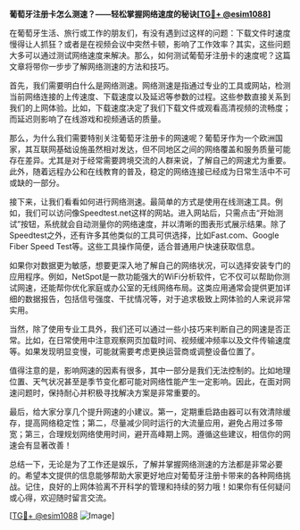 **葡萄牙注册卡怎么测速？——轻松掌握网络速度的秘诀[[TG💪+ @esim1088](https://t.me/s/esim1088)]**

在葡萄牙生活、旅行或工作的朋友们，有没有遇到过这样的问题：下载文件时速度慢得让人抓狂？或者是在视频会议中突然卡顿，影响了工作效率？其实，这些问题大多可以通过测试网络速度来解决。那么，如何测试葡萄牙注册卡的速度呢？这篇文章将带你一步步了解网络测速的方法和技巧。

首先，我们需要明白什么是网络测速。网络测速是指通过专业的工具或网站，检测当前网络连接的上传速度、下载速度以及延迟等参数的过程。这些参数直接关系到我们的上网体验。比如，下载速度决定了我们下载文件或观看高清视频的流畅度；而延迟则影响了在线游戏和视频通话的质量。

那么，为什么我们需要特别关注葡萄牙注册卡的网速呢？葡萄牙作为一个欧洲国家，其互联网基础设施虽然相对发达，但不同地区之间的网络覆盖和服务质量可能存在差异。尤其是对于经常需要跨境交流的人群来说，了解自己的网速尤为重要。此外，随着远程办公和在线教育的普及，稳定的网络连接已经成为日常生活中不可或缺的一部分。

接下来，让我们看看如何进行网络测速。最简单的方式是使用在线测速工具。例如，我们可以访问像Speedtest.net这样的网站。进入网站后，只需点击“开始测试”按钮，系统就会自动测量你的网络速度，并以清晰的图表形式展示结果。除了Speedtest之外，还有许多其他类似的工具可供选择，比如Fast.com、Google Fiber Speed Test等。这些工具操作简便，适合普通用户快速获取信息。

如果你对数据更为敏感，想要更深入地了解自己的网络状况，可以选择安装专门的应用程序。例如，NetSpot是一款功能强大的WiFi分析软件，它不仅可以帮助你测试网速，还能帮你优化家庭或办公室的无线网络布局。这类应用通常会提供更加详细的数据报告，包括信号强度、干扰情况等，对于追求极致上网体验的人来说非常实用。

当然，除了使用专业工具外，我们还可以通过一些小技巧来判断自己的网速是否正常。比如，在日常使用中注意观察网页加载时间、视频缓冲频率以及文件传输速度等。如果发现明显变慢，可能就需要考虑更换运营商或调整设备位置了。

值得注意的是，影响网速的因素有很多，其中一部分是我们无法控制的。比如地理位置、天气状况甚至是季节变化都可能对网络性能产生一定影响。因此，在面对网速问题时，保持耐心并积极寻找解决方案是非常重要的。

最后，给大家分享几个提升网速的小建议。第一，定期重启路由器可以有效清除缓存，提高网络稳定性；第二，尽量减少同时运行的大流量应用，避免占用过多带宽；第三，合理规划网络使用时间，避开高峰期上网。遵循这些建议，相信你的网速会有显著改善！

总结一下，无论是为了工作还是娱乐，了解并掌握网络测速的方法都是非常必要的。希望本文提供的信息能够帮助大家更好地应对葡萄牙注册卡带来的各种网络挑战。记住，良好的上网体验离不开科学的管理和持续的努力哦！如果你有任何疑问或心得，欢迎随时留言交流。

[[TG💪+ @esim1088](https://t.me/s/esim1088) ![Image](https://i.postimg.cc/4NQfJmqS/Snipaste-2025-05-13-00-14-12.png)]